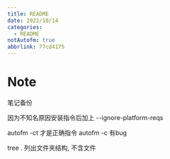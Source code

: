 ```yaml
---
title: README
date: 2022/10/14
categories:
  - README
notAutofm: true
abbrlink: 77cd4175
---
```



# Note
笔记备份


因为不知名原因安装指令后加上
--ignore-platform-reqs

autofm -ct 才是正确指令
autofm -c 有bug

tree . 列出文件夹结构, 不含文件
